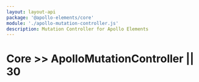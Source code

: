 ```yaml
---
layout: layout-api
package: '@apollo-elements/core'
module: './apollo-mutation-controller.js'
description: Mutation Controller for Apollo Elements
---
```

# Core >> ApolloMutationController || 30
